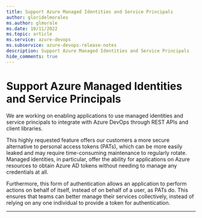 ```yaml
---
title: Support Azure Managed Identities and Service Principals
author: gloridelmorales
ms.author: glmorale
ms.date: 10/11/2022
ms.topic: article
ms.service: azure-devops
ms.subservice: azure-devops-release-notes
description: Support Azure Managed Identities and Service Principals
hide_comments: true
---
```


# Support Azure Managed Identities and Service Principals

We are working on enabling applications to use managed identities and service principals to integrate with Azure DevOps through REST APIs and client libraries. 

This highly requested feature offers our customers a more secure alternative to personal access tokens (PATs), which can be more easily leaked and may require time-consuming maintenance to regularly rotate. Managed identities, in particular, offer the ability for applications on Azure resources to obtain Azure AD tokens without needing to manage any credentials at all. 

Furthermore, this form of authentication allows an application to perform actions on behalf of itself, instead of on behalf of a user, as PATs do. This ensures that teams can better manage their services collectively, instead of relying on any one individual to provide a token for authentication.

---
